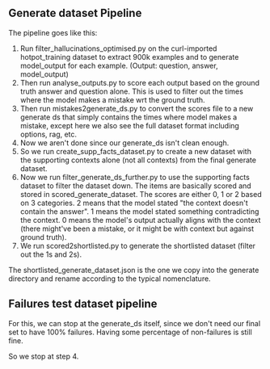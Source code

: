## Generate dataset Pipeline

The pipeline goes like this:

1. Run filter_hallucinations_optimised.py on the curl-imported hotpot_training dataset to extract 900k examples and to generate model_output for each example. (Output: question, answer, model_output)
2. Then run analyse_outputs.py to score each output based on the ground truth answer and question alone. This is used to filter out the times where the model makes a mistake wrt the ground truth.
3. Then run mistakes2generate_ds.py to convert the scores file to a new generate ds that simply contains the times where model makes a mistake, except here we also see the full dataset format including options, rag, etc.
4. Now we aren't done since our generate_ds isn't clean enough.
5. So we run create_supp_facts_dataset.py to create a new dataset with the supporting contexts alone (not all contexts) from the final generate dataset.
6. Now we run filter_generate_ds_further.py to use the supporting facts dataset to filter the dataset down. The items are basically scored and stored in scored_generate_dataset. The scores are either 0, 1 or 2 based on 3 categories. 2 means that the model stated "the context doesn't contain the answer". 1 means the model stated something contradicting the context. 0 means the model's output actually aligns with the context (there might've been a mistake, or it might be with context but against ground truth).
7. We run scored2shortlisted.py to generate the shortlisted dataset (filter out the 1s and 2s).

The shortlisted_generate_dataset.json is the one we copy into the generate directory and rename according to the typical nomenclature.

## Failures test dataset pipeline

For this, we can stop at the generate_ds itself, since we don't need our final set to have 100% failures. Having some percentage of non-failures is still fine.

So we stop at step 4.